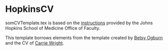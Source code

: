 # HopkinsCV
somCVTemplate.tex is based on the [instructions](https://www.hopkinsmedicine.org/-/media/som/documents/_downloads-faculty/required-cv-template-revised-dec15.pdf) provided by the Johns Hopkins School of Medicine Office of Faculty.

This template borrows elements from the template created by [Betsy Ogburn](https://www.eogburn.com/uploads/2/2/9/5/22951880/cv_template.tex) and the CV of [Carrie Wright](https://www.overleaf.com/read/jkhxnxcyctjn).
